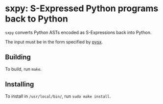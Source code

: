 # sxpy: S-Expressed Python programs back to Python

`sxpy` converts Python ASTs encoded as S-Expressions back into Python.

The input must be in the form specified by [pysx].


[pysx]: https://github.com/mattmight/python-to-sexp


## Building

To build, run `make`.


## Installing

To install in `/usr/local/bin/`, run `sudo make install`.
